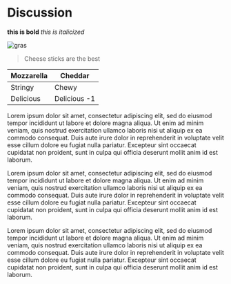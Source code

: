 # Discussion

**this is bold**
*this is italicized*

![gras](https://s.yimg.com/ny/api/res/1.2/pQ7Lu5qhNw9hKiEm_bZoGg--~A/YXBwaWQ9aGlnaGxhbmRlcjtzbT0xO3c9ODAw/http://l.yimg.com/cd/resizer/2.0/original/0zf1yX89LiMCyT0Lo2ieqPZIEUI)

>Cheese sticks are the best

| Mozzarella     | Cheddar |
| ------------- | ------------- |
| Stringy  | Chewy  |
| Delicious  | Delicious -1 |

Lorem ipsum dolor sit amet, consectetur adipiscing elit, sed do eiusmod tempor incididunt ut labore et dolore magna aliqua. Ut enim ad minim veniam, quis nostrud exercitation ullamco laboris nisi ut aliquip ex ea commodo consequat. Duis aute irure dolor in reprehenderit in voluptate velit esse cillum dolore eu fugiat nulla pariatur. Excepteur sint occaecat cupidatat non proident, sunt in culpa qui officia deserunt mollit anim id est laborum.

Lorem ipsum dolor sit amet, consectetur adipiscing elit, sed do eiusmod tempor incididunt ut labore et dolore magna aliqua. Ut enim ad minim veniam, quis nostrud exercitation ullamco laboris nisi ut aliquip ex ea commodo consequat. Duis aute irure dolor in reprehenderit in voluptate velit esse cillum dolore eu fugiat nulla pariatur. Excepteur sint occaecat cupidatat non proident, sunt in culpa qui officia deserunt mollit anim id est laborum.

Lorem ipsum dolor sit amet, consectetur adipiscing elit, sed do eiusmod tempor incididunt ut labore et dolore magna aliqua. Ut enim ad minim veniam, quis nostrud exercitation ullamco laboris nisi ut aliquip ex ea commodo consequat. Duis aute irure dolor in reprehenderit in voluptate velit esse cillum dolore eu fugiat nulla pariatur. Excepteur sint occaecat cupidatat non proident, sunt in culpa qui officia deserunt mollit anim id est laborum.



